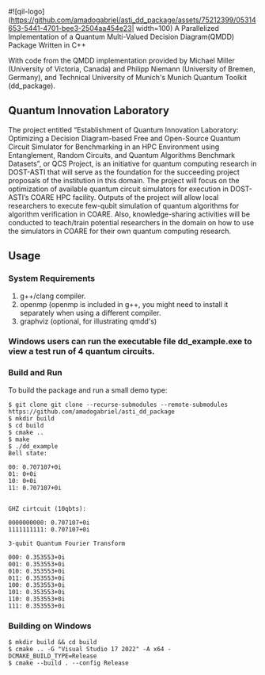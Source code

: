 #![qil-logo](https://github.com/amadogabriel/asti_dd_package/assets/75212399/05314653-5441-4701-bee3-2504aa454e23| width=100)
 A Parallelized Implementation of a Quantum Multi-Valued Decision Diagram(QMDD) Package Written in C++

With code from the QMDD implementation provided by Michael Miller (University of Victoria, Canada)
and Philipp Niemann (University of Bremen, Germany), and Technical University of Munich's Munich Quantum Toolkit (dd_package).

## Quantum Innovation Laboratory
The project entitled “Establishment of Quantum Innovation Laboratory: Optimizing a Decision Diagram-based Free and Open-Source Quantum Circuit Simulator for Benchmarking in an HPC Environment using Entanglement, Random Circuits, and Quantum Algorithms Benchmark Datasets”, or QCS Project, is an initiative for quantum computing research in DOST-ASTI that will serve as the foundation for the succeeding project proposals of the institution in this domain. The project will focus on the optimization of available quantum circuit simulators for execution in DOST-ASTI’s COARE HPC facility. Outputs of the project will allow local researchers to execute few-qubit simulation of quantum algorithms for algorithm verification in COARE. Also, knowledge-sharing activities will be conducted to teach/train potential researchers in the domain on how to use the simulators in COARE for their own quantum computing research.

## Usage

### System Requirements
1. g++/clang compiler.
2. openmp (openmp is included in g++, you might need to install it separately when using a different compiler.
3. graphviz (optional, for illustrating qmdd's)

### Windows users can run the executable file dd_example.exe to view a test run of 4 quantum circuits.
  
### Build and Run 

To build the package and run a small demo type:
```
$ git clone git clone --recurse-submodules --remote-submodules https://github.com/amadogabriel/asti_dd_package 
$ mkdir build
$ cd build 
$ cmake ..
$ make
$ ./dd_example
Bell state:

00: 0.707107+0i
01: 0+0i
10: 0+0i
11: 0.707107+0i


GHZ cirtcuit (10qbts):

0000000000: 0.707107+0i
1111111111: 0.707107+0i

3-qubit Quantum Fourier Transform

000: 0.353553+0i
001: 0.353553+0i
010: 0.353553+0i
011: 0.353553+0i
100: 0.353553+0i
101: 0.353553+0i
110: 0.353553+0i
111: 0.353553+0i
```

### Building on Windows
```
$ mkdir build && cd build
$ cmake .. -G "Visual Studio 17 2022" -A x64 -DCMAKE_BUILD_TYPE=Release
$ cmake --build . --config Release
```
#
